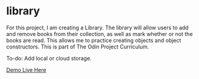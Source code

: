 # library

For this project, I am creating a Library. The library will allow users to add and remove books from their collection, as well as mark whether or not the books are read. This allows me to practice creating objects and object constructors. This is part of The Odin Project Curriculum.

To-do:
Add local or cloud storage.

[Demo Live Here](https://aaronymatsumoto.github.io/library/ "Library")